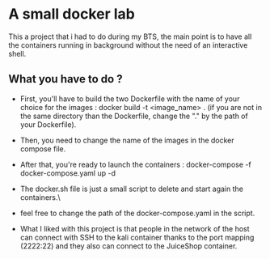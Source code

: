 # A small docker lab

This a project that i had to do during my BTS, the main point is to have all the containers running in background without the need of an interactive shell.

## What you have to do ? 

- First, you'll have to build the two Dockerfile with the name of your choice for the images : docker build -t <image_name> . (if you are not in the same directory than the Dockerfile, change the "." by the path of your Dockerfile).

- Then, you need to change the name of the images in the docker compose file.

- After that, you're ready to launch the containers : docker-compose -f docker-compose.yaml up -d


- The docker.sh file is just a small script to delete and start again the containers.\
- feel free to change the path of the docker-compose.yaml in the script.

- What I liked with this project is that people in the network of the host can connect with SSH to the kali container thanks to the port mapping (2222:22) and they also can connect to the JuiceShop container.
